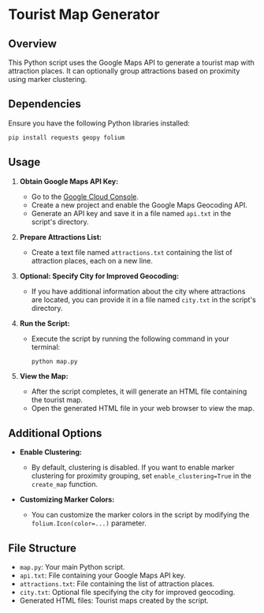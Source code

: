 # Tourist Map Generator

## Overview
This Python script uses the Google Maps API to generate a tourist map with attraction places. It can optionally group attractions based on proximity using marker clustering.

## Dependencies
Ensure you have the following Python libraries installed:

```bash
pip install requests geopy folium
```

## Usage

1. **Obtain Google Maps API Key:**
   - Go to the [Google Cloud Console](https://console.cloud.google.com/).
   - Create a new project and enable the Google Maps Geocoding API.
   - Generate an API key and save it in a file named `api.txt` in the script's directory.

2. **Prepare Attractions List:**
   - Create a text file named `attractions.txt` containing the list of attraction places, each on a new line.

3. **Optional: Specify City for Improved Geocoding:**
   - If you have additional information about the city where attractions are located, you can provide it in a file named `city.txt` in the script's directory.

4. **Run the Script:**
   - Execute the script by running the following command in your terminal:

     ```bash
     python map.py
     ```


5. **View the Map:**
   - After the script completes, it will generate an HTML file containing the tourist map.
   - Open the generated HTML file in your web browser to view the map.

## Additional Options

- **Enable Clustering:**
  - By default, clustering is disabled. If you want to enable marker clustering for proximity grouping, set `enable_clustering=True` in the `create_map` function.

- **Customizing Marker Colors:**
  - You can customize the marker colors in the script by modifying the `folium.Icon(color=...)` parameter.

## File Structure

- `map.py`: Your main Python script.
- `api.txt`: File containing your Google Maps API key.
- `attractions.txt`: File containing the list of attraction places.
- `city.txt`: Optional file specifying the city for improved geocoding.
- Generated HTML files: Tourist maps created by the script.